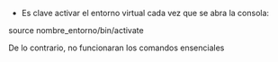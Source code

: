 - Es clave activar el entorno virtual cada vez que se abra la consola:

source nombre_entorno/bin/activate

De lo contrario, no funcionaran los comandos ensenciales 